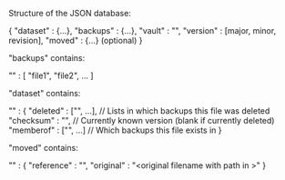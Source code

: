Structure of the JSON database:

{
  "dataset" : {...},
  "backups" : {...},
  "vault"   : "<name of the vault used>",
  "version" : [major, minor, revision],
  "moved" : {...} (optional)
}

"backups" contains:

"<YYYMMDD-HHMMSS-xxxxx>" : [
  "file1",
  "file2",
  ...
]

"dataset" contains:

"<filename with path>" : {
  "deleted" : ["<backup>", ...],  // Lists in which backups this file was deleted
  "checksum" : "<hash>",          // Currently known version (blank if currently deleted)
  "memberof" : ["<backup>", ...]  // Which backups this file exists in
}

"moved" contains:

"<new filename with path>" : {
  "reference" : "<backup>",
  "original" : "<original filename with path in <backup>>"
}